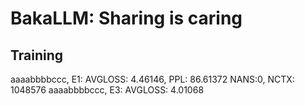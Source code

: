 # BakaLLM: Sharing is caring


## Training
aaaabbbbccc, E1: AVGLOSS: 4.46146, PPL: 86.61372 NANS:0, NCTX: 1048576
aaaabbbbccc, E3: AVGLOSS: 4.01068
